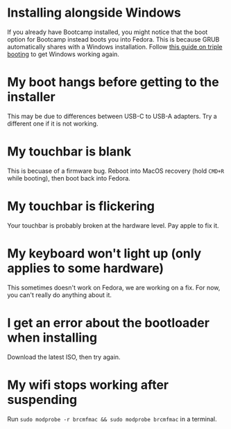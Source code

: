 # Installing alongside Windows

If you already have Bootcamp installed, you might notice that the boot option for Bootcamp instead boots you into Fedora. This is because GRUB automatically shares with a Windows installation. Follow [this guide on triple booting](https://wiki.t2linux.org/guides/windows/#if-windows-is-installed-first) to get Windows working again.

# My boot hangs before getting to the installer

This may be due to differences between USB-C to USB-A adapters. Try a different one if it is not working.

# My touchbar is blank

This is becuase of a firmware bug. Reboot into MacOS recovery (hold `CMD+R` while booting), then boot back into Fedora.

# My touchbar is flickering

Your touchbar is probably broken at the hardware level. Pay apple to fix it.

# My keyboard won't light up (only applies to some hardware)

This sometimes doesn't work on Fedora, we are working on a fix. For now, you can't really do anything about it.

# I get an error about the bootloader when installing

Download the latest ISO, then try again.

# My wifi stops working after suspending

Run `sudo modprobe -r brcmfmac && sudo modprobe brcmfmac` in a terminal.
